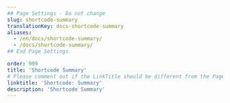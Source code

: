 ```yaml
---
## Page Settings - Do not change
slug: shortcode-summary
translationKey: docs-shortcode-summary
aliases:
  - /en/docs/shortcode-summary/
  - /docs/shortcode-summary/
## End Page Settings

order: 999
title: 'Shortcode Summary'
# Please comment out if the LinkTitle should be different from the Page `title`.
linktitle: 'Shortcode: Summary'
description: 'Shortcode Summary'
---
```

